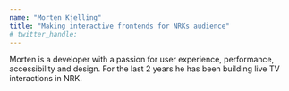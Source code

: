 ```yaml
---
name: "Morten Kjelling"
title: "Making interactive frontends for NRKs audience"
# twitter_handle: 
---
```

Morten is a developer with a passion for user experience, performance, accessibility and design. For the last 2 years he has been building live TV interactions in NRK. 
